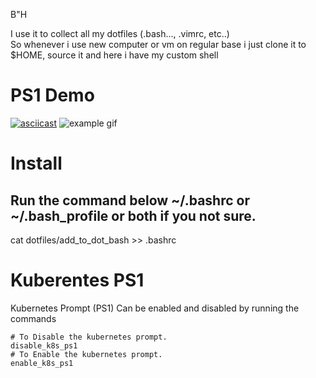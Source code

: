 B"H

I use it to collect all my dotfiles (.bash..., .vimrc, etc..) <br>
So whenever i use new computer or vm on regular base i just clone it to $HOME, source it and here i have my custom shell

# PS1 Demo
[![asciicast](https://asciinema.org/a/elYkkn1lMWlrLpmvFE20YL5AT.svg)](https://asciinema.org/a/elYkkn1lMWlrLpmvFE20YL5AT)
![example gif](https://drive.google.com/file/d/1hwZ5TtUBs4zCtYCxxEiOTtpPqUv-GpIU/view?usp=sharing)

# Install
## Run the command below ~/.bashrc or ~/.bash_profile or both if you not sure.
cat dotfiles/add_to_dot_bash >> .bashrc

# Kuberentes PS1
Kubernetes Prompt (PS1) Can be enabled and disabled by running the commands
```
# To Disable the kubernetes prompt.
disable_k8s_ps1
# To Enable the kubernetes prompt.
enable_k8s_ps1
```
